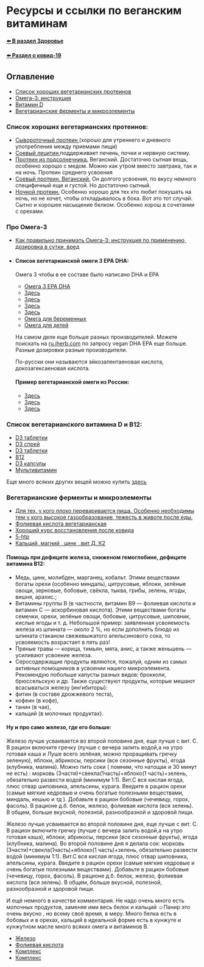 # Ресурсы и ссылки по веганским витаминам

**[⬅️ В раздел Здоровье](../../../HOME.md#здоровье)**

**[⬅️ Раздел о ковид-19](./covid-19.md)**

## Оглавление

- [Список хороших вегетарианских протеинов](#список-хороших-вегетарианских-протеинов)
- [Омега-3: инструкция](#про-омега-3)
- [Витамин D](#список-вегетарианского-витамина-d-и-b12)
- [Вегетарианские ферменты и микроэлементы](#вегетарианские-ферменты-и-микроэлементы)

### Список хороших вегетарианских протеинов:

- <a href="http://megaprotein.ru/product/protein-laktein-80" target="_blank">Сывороточный протеин </a>(хорошо для утреннего и дневного употребления между приемами пищи)
- <a href="http://megaprotein.ru/product/letsitin-150g" target="_blank">Соевый лецитин </a>поддерживает печень, почки и нервную систему.
- <a href="http://megaprotein.ru/product/vegan-protein" target="_blank">Протеин из подсолнечника.</a> Веганский. Достаточно сытная вещь, особенно хорошо с медом. Можно как утром вместо завтрака, так и на ночь. Протеин среднего усвоения
- <a href="http://megaprotein.ru/product/izolyat-soevogo-belka-90" target="_blank">Соевый протеин. Веганский.</a> Он долгого усвоения, по вкусу немного специфичный еще и густой. Но достаточно сытный.
- <a href="http://megaprotein.ru/product/kazein-fonterra" target="_blank">Ночной протеин.</a> Особенно хорошо для тех кто любит покушать на ночь, но не хочет, чтобы откладывалось в бока. Вот это тот случай. Сытно и хорошее насыщение белком. Особенно хорош в сочетании с орехами.

### Про Омега-3

- <a href="https://promusculus.ru/kak-pravilno-prinimat-omega-3-instrukciya/" target="_blank">Как правильно принимать Омега-3: инструкция по применению, дозировка в сутки, вред</a>

- #### Список вегетарианской омеги 3 EPA DHA:

  Омега 3 чтобы в ее составе было написано DHA и EPA

  - <a href="https://www.vegetology.com/shop/opti3-omega-3-epa-dha" target="_blank">Омега 3 EPA DHA</a>
  - <a href="https://ru.iherb.com/pr/Ovega-3-Vegan-Omega-3s-DHA-EPA-500-mg-60-Vegetarian-Softgels/41142" target="_blank">Здесь</a>
  - <a href="https://ru.iherb.com/pr/Deva-Vegan-Omega-3-DHA-EPA-300-mg-90-Vegan-Softgels/55158">Здесь</a>
  - <a href="https://ru.iherb.com/c/immune-system" target="_blank">Здесь</a>
  - <a href="https://ru.iherb.com/pr/Sunwarrior-Omega-3-Vegan-DHA-EPA-60-Vegan-Softgels/96755" target="_blank">Здесь</a>
  - <a href="https://ru.iherb.com/pr/Nordic-Naturals-Prenatal-DHA-500-mg-60-Soft-Gels/91975" target="\_blank">Омега для беременных</a>
  - <a href="https://ru.iherb.com/pr/Doctor-s-Best-Omega-DHA-Kids-Gummies-Citrus-90-Gelatin-Free-Gummies/102134" target="\_blank">Омега для детей</a>

  На самом деле еще больше разных производителей. Можете поискать на <a href="https://ru.iherb.com/" target="\_blank">ru.iherb.com</a> по запросу vegan DHA EPA еще больше. Разные дозировки разные производители.

  По-русски они называются эйкозапентаеновая кислота, докозагексаеновая кислота.

  #### Пример вегетарианской омеги из России:

  - <a href="https://apteka.ru/product/omega-del%60-mar-omega-3-iz-morskix-vodoroslej-5ed9e1c93da3ae00012848a6/" target="_blank">Здесь</a>
  - <a href="https://ru.iherb.com/pr/Deva-Vegan-Omega-3-DHA-EPA-300-mg-90-Vegan-Softgels/55158?rcode=FUT9725" target="_blank">Здесь</a>
  - <a href="https://ru.iherb.com/pr/Deva-Vegan-Omega-3-DHA-EPA-90-Vegan-Caps/70662?rcode=FUT9725" target="_blank">Здесь</a>

### Список вегетарианского витамина D и B12:

- <a href="https://www.vegetology.com/shop/vitashine-vegan-vitamin-d3-1000iu-tablets" target="_blank">D3 таблетки</a>
- <a href="https://www.vegetology.com/shop/vitashine-vegan-vitamin-d3-1000iu-spray" target="_blank">D3 спрей</a>
- <a href="https://www.vegetology.com/shop/vitashine-vegan-vitamin-d3-2500iu-tablets" target="_blank">D3 таблетки</a>
- <a href="https://www.vegetology.com/shop/vitamin-b12" target="_blank">B12</a>
- <a href="https://ru.iherb.com/pr/MRM-Vegan-Vitamin-D3-K2-62-5-mcg-2-500-IU-60-Vegan-Capsules/77415" target="_blank">D3 капсулы</a>
- <a href="https://ru.iherb.com/pr/Deva-Vegan-Multivitamin-Mineral-Supplement-90-Tablets/55156" target="_blank">Мультивитамин</a>

Еще много всяких других вещей можно купить <a href="https://www.devanutrition.com/" target="\_blank">здесь</a>

### Вегетарианские ферменты и микроэлементы

- <a href="https://ru.iherb.com/pr/California-Gold-Nutrition-Digestive-Enzymes-Broad-Spectrum-90-Veggie-Capsules/74181" target="_blank">Для тех, у кого плохо переваривается пища. Особенно необходимы тем у кого высокое газообразование, тежесть в животе после еды.</a>
- <a href="https://solgarvitamin.ru/product/%D1%84%D0%BE%D0%BB%D0%B8%D0%B5%D0%B2%D0%B0%D1%8F-%D0%BA%D0%B8%D1%81%D0%BB%D0%BE%D1%82%D0%B0/1080" target="_blank">Фолиевая кислота вегетарианская</a>
- <a href="https://www.vegetology.com/shop/active-energy-complex" target="_blank">Хороший курс восстановления после ковида</a>
- <a href="https://ru.iherb.com/pr/Now-Foods-5-HTP-100-mg-120-Veg-Capsules/306?rcode=FUT9725" target="_blank">5-htp</a>
- <a href="https://ru.iherb.com/pr/deva-premium-vegan-cal-mag-plus-90-tablets/39120?rcode=FUT9725" target="_blank">Кальций, магний , цинк , вит Д, К2</a>

#### Помощь при дефиците железа, сниженом гемоглобине, дефиците витамина В12:

- Медь, цинк, молибден, марганец, кобальт. Этими веществами богаты орехи (особенно миндаль), цитрусовые, яблоки, зелёные овощи, зерновые, бобовые, свёкла, тыква, грибы, зелень, ягоды, вишня, арахис.;
- Витамины группы В (в частности, витамин В9 — фолиевая кислота и витамин С — аскорбиновая кислота). Этими веществами богаты семечки, орехи, зелёные овощи, бобовые, цитрусовые, шиповник, кислые ягоды и т. д. Небольшой пример: заявленная усвояемость железа из шпината — около 2 %, но если дополнить блюдо из шпината стаканом свежевыжатого апельсинового сока, то усвояемость возрастает в пять раз!
- Пряные травы — корица, тимьян, мята, анис, а также женьшень — усиливают усвоение железа.
- Серосодержащие продукты являются, пожалуй, одним из самых активных помощников в усвоении нашего микроэлемента. Рекомендую побольше капусты разных видов: брокколи, брюссельскую и др.
  Также существуют продукты, которые мешают всасываться железу (ингибиторы):
- фитин (в составе дрожжевого теста),
- кофеин (в кофе),
- танин (в чае),
- кальций (в молочных продуктах).

#### Ну и про само железо, где его больше:

Железо лучше усваивается во второй половине дня, еще лучше с вит. С. В рацион включите гречку (лучше с вечера залить водой,а на утро готовая каша и Луше всего зелёная, можно проращивать гречку зеленую), яблоки, абрикосы, персики (все сезонные фрукты), ягода (клубника, малина). Можно пить соки ( помним, что натощак и 30 минут не есть) : морковь (3части)+свекла(1часть)+яблоко(1 часть)+зелень, обязательно развести водой (минимум 1:1). Вит.С вся кислая ягода, плюс отвар шиповника, апельсины, курага. Введите в рацион орехи (самые мягкие кедровые и очень богатые полезными веществами, миндаль, кешью и тд ). Добавьте в рацион бобовые (чечевицу, горох, фасоль). В рационе д.б. белок, железо, фолиевая кислота (вся зелень).
В общем, больше вкусной, полезной, разнообразной и здоровой пищи.

Железо лучше усваивается во второй половине дня, еще лучше с вит. С. В рацион включите гречку (лучше с вечера залить водой,а на утро готовая каша), яблоки, абрикосы, персики (все сезонные фрукты), ягода (клубника, малина). Во второй половине дня я делала сок: морковь (3части)+свекла(1часть)+яблоко(1 часть)+зелень, обязательно развести водой (минимум 1:1). Вит.С вся кислая ягода, плюс отвар шиповника, апельсины, курага. Введите в рацион орехи (самые мягкие кедровые и очень богатые полезными веществами). Добавьте в рацион бобовые (чечевицу, горох, фасоль). В рационе д.б. белок, железо, фолиевая кислота (вся зелень).
В общем, больше вкусной, полезной, разнообразной и здоровой пищи.

И ещё немного в качестве комментария. Не надо очень много есть молочных продуктов, заменяя ими весь белок и кальций ☺️Панир это очень вкусно , но всему своё время, в меру. Много белка есть в бобовых и в орехах, кальций в идеальной форме есть в кунжуте и кунжутном масле много всяких омега и витаминов В.

- <a href="https://ru.iherb.com/pr/Deva-Vegan-Chelated-Iron-29-mg-90-Tablets/55154?rcode=FUT9725" target="_blank">Железо</a>
- <a href="https://ru.iherb.com/pr/Deva-Vegan-B12-with-Folic-Acid-B6-90-Tablets/55142?rcode=FUT9725" target="_blank">Фолиевая кислота</a>
- <a href="https://ru.iherb.com/pr/Solgar-B-Complex-100-100-Vegetable-Capsules/19437?rcode=FUT9725" target="_blank">Комплекс</a>
- <a href="https://ru.iherb.com/pr/Solgar-Omega-3-EPA-DHA-Triple-Strength-950-mg-100-Softgels/26738?rcode=FUT9725" target="_blank">Комплекс</a>
